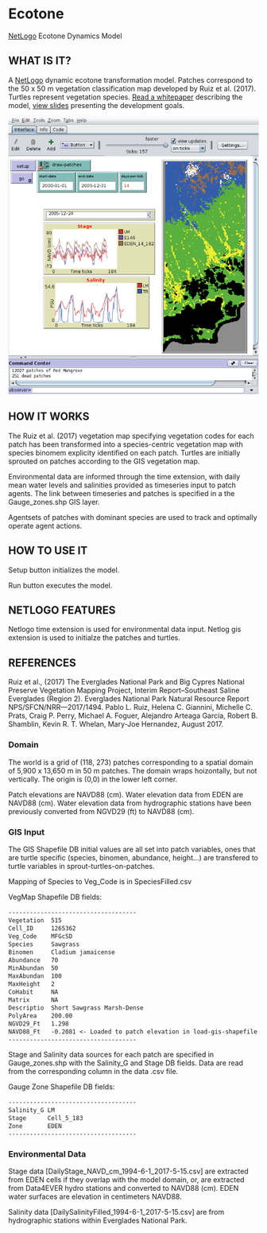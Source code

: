# Ecotone
[NetLogo](https://ccl.northwestern.edu/netlogo/) Ecotone Dynamics Model

## WHAT IS IT?
A [NetLogo](https://ccl.northwestern.edu/netlogo/) dynamic ecotone transformation model. Patches correspond to the 50 x 50 m vegetation classification map developed by Ruiz et al. (2017).  Turtles represent vegetation species.  [Read a whitepaper](./doc/Coastal_Ecotone_ABM_v0.pdf "Ecotone  model description") describing the model, [view slides](./doc/FIU_MOI_EcotoneABM_2018-1-19.pdf "Ecotone & MOI") presenting the development goals. 

![NetLogo Ecotone GUI](./doc/Ecotone_ABM_GUI.png)

## HOW IT WORKS
The Ruiz et al. (2017) vegetation map specifying vegetation codes for each patch has been transformed into a species-centric vegetation map with species binomem explicity identified on each patch. Turtles are initially sprouted on patches according to the GIS vegetation map. 

Environmental data are informed through the time extension, with daily mean water levels and salinities provided as timeseries input to patch agents.  The link between timeseries and patches is specified in a the Gauge_zones.shp GIS layer.

Agentsets of patches with dominant species are used to track and optimally operate agent actions.

## HOW TO USE IT
Setup button initializes the model.

Run button executes the model. 

## NETLOGO FEATURES
Netlogo time extension is used for environmental data input.
Netlog gis extension is used to initialze the patches and turtles. 

## REFERENCES
Ruiz et al., (2017) The Everglades National Park and Big Cypres National Preserve Vegetation Mapping Project, Interim Report–Southeast Saline Everglades (Region 2). Everglades National Park Natural Resource Report NPS/SFCN/NRR—2017/1494. Pablo L. Ruiz, Helena C. Giannini, Michelle C. Prats, Craig P. Perry, Michael A. Foguer, Alejandro Arteaga Garcia, Robert B. Shamblin, Kevin R. T. Whelan, Mary-Joe Hernandez, August 2017.

### Domain
The world is a grid of (118, 273) patches corresponding to a spatial domain of 5,900 x 13,650 m in 50 m patches. The domain wraps hoizontally, but not vertically. The origin is (0,0) in the lower left corner.

Patch elevations are NAVD88 (cm).  Water elevation data from EDEN are NAVD88 (cm).  Water elevation data from hydrographic stations have been previously converted from NGVD29 (ft) to NAVD88 (cm).

### GIS Input
The GIS Shapefile DB initial values are all set into patch variables, ones that are turtle specific (species, binomen, abundance, height...) are transfered to turtle variables in sprout-turtles-on-patches.

Mapping of Species to Veg_Code is in SpeciesFilled.csv

VegMap Shapefile DB fields:
```
------------------------------------
Vegetation  515
Cell_ID     1265362
Veg_Code    MFGcSD
Species     Sawgrass
Binomen     Cladium jamaicense
Abundance   70
MinAbundan  50
MaxAbundan  100
MaxHeight   2
CoHabit     NA
Matrix      NA
Descriptio  Short Sawgrass Marsh-Dense
PolyArea    200.00
NGVD29_Ft   1.298
NAVD88_Ft   -0.2081 <- Loaded to patch elevation in load-gis-shapefile
------------------------------------
```

Stage and Salinity data sources for each patch are specified in Gauge_zones.shp with the Salinity_G and Stage DB fields. Data are read from the corresponding column in the data .csv file.

Gauge Zone Shapefile DB fields:
```
------------------------------------
Salinity_G LM
Stage      Cell_5_183
Zone       EDEN
------------------------------------
```

### Environmental Data
Stage data [DailyStage_NAVD_cm_1994-6-1_2017-5-15.csv] are extracted from EDEN cells if they overlap with the model domain, or, are extracted from Data4EVER hydro stations and converted to NAVD88 (cm). EDEN water surfaces are elevation in centimeters NAVD88.

Salinity data [DailySalinityFilled_1994-6-1_2017-5-15.csv] are from hydrographic stations within Everglades National Park.
